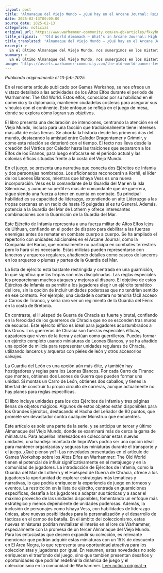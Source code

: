 ```yaml
---
layout: post
title: "Almanaque del Viejo Mundo – ¿Qué hay en el Arcane Journal: Reinos de los Altos Elfos? - Comunidad de Warhammer"
date: 2025-02-13T00:00:00
source_date: 2025-02-13
categories: noticias
original_url: https://www.warhammer-community.com/en-gb/articles/fkxyhmsz/old-world-almanack-whats-in-arcane-journal-high-elf-realms/
title_original: '''Old World Almanack – What’s in Arcane Journal: High Elf Realms? - Warhammer Community'''
title_translated: "Almanaque del Viejo Mundo – ¿Qué hay en el Arcane Journal: Reinos de los Altos Elfos? - Comunidad de Warhammer"
excerpt: >
  En el último Almanaque del Viejo Mundo, nos sumergimos en los misteriosos Reinos de los Altos Elfos durante la era de Warhammer: The Old World. Este artículo revela cómo los Altos Elfos mantienen sus fortalezas costeras para asegurar sus vínculos comerciales y diplomáticos. Con personajes icónicos como Korhil y la nueva comandante Ishaya Vess, el Arcane Journal nos ofrece una visión detallada de las estrategias militares élficas. Además, se presentan nuevas opciones de unidades y reglas especiales que permitirán a los jugadores recrear la defensa de estas colonias élficas con un enfoque temático y estratégico. ¡Descubre cómo los Altos Elfos dominan tanto en el mar como en la tierra!
summary: >
  En el último Almanaque del Viejo Mundo, nos sumergimos en los misteriosos Reinos de los Altos Elfos durante la era de Warhammer: The Old World. Este artículo revela cómo los Altos Elfos mantienen sus fortalezas costeras para asegurar sus vínculos comerciales y diplomáticos. Con personajes icónicos como Korhil y la nueva comandante Ishaya Vess, el Arcane Journal nos ofrece una visión detallada de las estrategias militares élficas. Además, se presentan nuevas opciones de unidades y reglas especiales que permitirán a los jugadores recrear la defensa de estas colonias élficas con un enfoque temático y estratégico. ¡Descubre cómo los Altos Elfos dominan tanto en el mar como en la tierra!
image: "https://assets.warhammer-community.com/the-old-world-banner-test.jpg"
---
```


*Publicado originalmente el 13-feb-2025.*

En el reciente artículo publicado por Games Workshop, se nos ofrece un vistazo detallado a las actividades de los Altos Elfos durante el periodo de Warhammer: The Old World. Estos elfos, conocidos por su habilidad en el comercio y la diplomacia, mantienen ciudadelas costeras para asegurar sus vínculos con el continente. Este enfoque se refleja en el juego de mesa, donde se explora cómo logran sus objetivos.

El libro presenta una declaración de intenciones, centrando la atención en el Viejo Mundo, incluso para una facción que tradicionalmente tiene intereses más allá de estas tierras. Se aborda la historia desde los primeros días del mundo, destacando la amistad entre Caledor Dragontamer y Grimnir, y cómo esta relación se deterioró con el tiempo. El texto nos lleva desde la creación del Vórtice por Caledor hasta las traiciones que separaron a los Elfos de los Enanos, para luego enfocarse en el periodo actual y las colonias élficas situadas frente a la costa del Viejo Mundo.

En el juego, se presenta una narrativa que conecta dos Ejércitos de Infamia y dos personajes nombrados. Los aficionados reconocerán a Korhil, el líder de los Leones Blancos, mientras que Ishaya Vess es una nueva incorporación. Vess es la comandante de la Guardia del Mar en la Isla Silenciosa, y aunque su perfil es más de comandante que de guerrera, sigue siendo una fuerza a tener en cuenta en combate. Su principal habilidad es su capacidad de liderazgo, extendiendo un alto Liderazgo a las tropas cercanas en un radio de hasta 15 pulgadas si es tu General. Además, potencia a la Guardia del Mar de Lothern y ofrece interesantes combinaciones con la Guarnición de la Guardia del Mar.

Este Ejército de Infamia representa a una fuerza militar de Altos Elfos lejos de Ulthuan, confiando en el poder de disparo para debilitar a las fuerzas enemigas antes de rematar en combate cuerpo a cuerpo. Se ha ampliado el repertorio con unidades adicionales en el Arcane Journal, como la Compañía del Barco, que normalmente no participa en combates terrestres pero lo hará si es necesario. Estas milicias pueden representarse con lanceros y arqueros regulares, añadiendo detalles como cascos de lanceros en los arqueros o plumas y partes de la Guardia del Mar.

La lista de ejército está bastante restringida y centrada en una guarnición, lo que significa que las tropas son más disciplinadas. Las reglas especiales les proporcionan muchos ataques y mejoras al disparo. El objetivo de estos Ejércitos de Infamia es permitir a los jugadores elegir un ejército temático del lore, sin la opción de incluir unidades poderosas que no tendrían sentido en ese contexto. Por ejemplo, una ciudadela costera no tendría fácil acceso a Carros de Tiranoc, y sería raro ver un regimiento de la Guardia del Fénix en la costa de Bretonia.

En contraste, el Huésped de Guerra de Chracia es fuerte y brutal, confiando en la ferocidad de los guerreros de Chracia que no se esconden tras muros de escudos. Este ejército élfico es ideal para jugadores acostumbrados a los Orcos. Los guerreros de Chracia son fuerzas especiales élficas, cazadores que viven de la tierra y actúan como guerrilleros. Puedes formar un ejército completo usando miniaturas de Leones Blancos, y se ha añadido una opción de milicia para representar unidades regulares de Chracia, utilizando lanceros y arqueros con pieles de león y otros accesorios salvajes.

La Guardia del León es una opción aún más élite, y también hay hostigadores y reglas para los Leones Blancos. Por cada Carro de Tiranoc que montes, obtienes dos Leones de Guerra que pueden formar una unidad. Si montas un Carro de León, obtienes dos caballos, y tienes la libertad de construir tu propio circuito de carreras, aunque actualmente no hay planes para reglas específicas.

El libro incluye unidades para los dos Ejércitos de Infamia y tres páginas llenas de objetos mágicos. Algunos de estos objetos están disponibles para los Grandes Ejércitos, destacando el Hacha del Leñador de 90 puntos, que promete ser devastador contra cualquier Monstruo que encuentres.

Este artículo es solo una parte de la serie, y se anticipa un tercer y último Almanaque del Viejo Mundo, donde se examinará más de cerca la gama de miniaturas. Para aquellos interesados en coleccionar estas nuevas unidades, una bandeja imantada de ImpriWars podría ser una opción ideal para mantener organizadas y seguras tus miniaturas durante el transporte y el juego.
¿Qué pienso yo?: Las novedades presentadas en el artículo de Games Workshop sobre los Altos Elfos en Warhammer: The Old World tienen el potencial de influir significativamente en el metajuego y en la comunidad de jugadores. La introducción de Ejércitos de Infamia, como la Guardia del Mar de Lothern y el Huésped de Guerra de Chracia, ofrece a los jugadores la oportunidad de explorar estrategias más temáticas y narrativas, lo que podría enriquecer la experiencia de juego en torneos y eventos. La restricción en la lista de ejército, centrada en guarniciones específicas, desafía a los jugadores a adaptar sus tácticas y a sacar el máximo provecho de las unidades disponibles, fomentando un enfoque más estratégico y menos dependiente de unidades poderosas. Además, la inclusión de personajes como Ishaya Vess, con habilidades de liderazgo únicas, abre nuevas posibilidades para la personalización y el desarrollo de tácticas en el campo de batalla. En el ámbito del coleccionismo, estas nuevas miniaturas podrían revitalizar el interés en el lore de Warhammer, especialmente con la promesa de un tercer Almanaque del Viejo Mundo. Para los entusiastas que deseen expandir su colección, es relevante mencionar que podrán adquirir estas miniaturas con un 15% de descuento en El Arca Negra, lo que representa una oportunidad atractiva para los coleccionistas y jugadores por igual. En resumen, estas novedades no solo enriquecen el trasfondo del juego, sino que también presentan desafíos y oportunidades que podrían redefinir la dinámica de juego y el coleccionismo en la comunidad de Warhammer.
[Leer noticia original ➜](https://www.warhammer-community.com/en-gb/articles/fkxyhmsz/old-world-almanack-whats-in-arcane-journal-high-elf-realms/)
